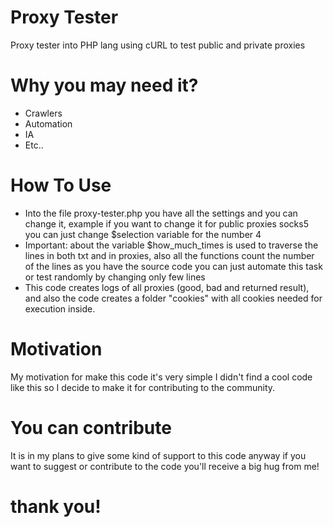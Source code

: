 # Proxy Tester
Proxy tester into PHP lang using cURL to test public and private proxies
# Why you may need it?
- Crawlers
- Automation
- IA
- Etc..
# How To Use
- Into the file proxy-tester.php you have all the settings and you can change it, example if you want to change it for public proxies socks5 you can just change $selection variable for the number 4
- Important: about the variable $how_much_times is used to traverse the lines in both txt and in proxies, also all the functions count the number of the lines as you have the source code you can just automate this task or test randomly by changing only few lines
- This code creates logs of all proxies (good, bad and returned result), and also the code creates a folder "cookies" with all cookies needed for execution inside.
# Motivation
My motivation for make this code it's very simple I didn't find a cool code like this so I decide to make it for contributing to the community.
# You can contribute
It is in my plans to give some kind of support to this code anyway if you want to suggest or contribute to the code you'll receive a big hug from me!

# thank you!
